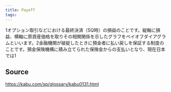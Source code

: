 ```yaml
---
title: Payoff
tags: 
---
```


1オプション取引などにおける最終決済（SQ時）の損益のことです。縦軸に損益、横軸に原資産価格を取りその相関関係を示したグラフをペイオフダイアグラムといいます。2金融機関が破綻したときに預金者に払い戻しを保証する制度のことです。預金保険機構に積み立てられた保険金からの支払いとなり、現在日本では1

## Source
https://kabu.com/sp/glossary/kabu0131.html